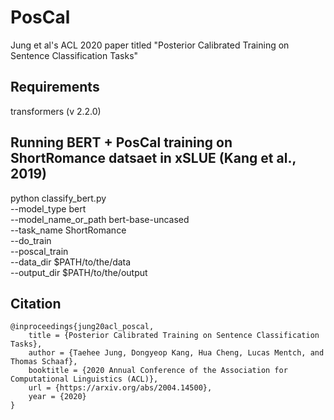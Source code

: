 # PosCal
Jung et al's ACL 2020 paper titled "Posterior Calibrated Training on Sentence Classification Tasks"

## Requirements
transformers (v 2.2.0)

## Running BERT + PosCal training on ShortRomance datsaet in xSLUE (Kang et al., 2019)
python classify_bert.py \
    --model_type bert \
    --model_name_or_path bert-base-uncased \
    --task_name ShortRomance \
    --do_train \
    --poscal_train \
    --data_dir $PATH/to/the/data \
    --output_dir $PATH/to/the/output

## Citation
    @inproceedings{jung20acl_poscal,
        title = {Posterior Calibrated Training on Sentence Classification Tasks},
        author = {Taehee Jung, Dongyeop Kang, Hua Cheng, Lucas Mentch, and Thomas Schaaf},
        booktitle = {2020 Annual Conference of the Association for Computational Linguistics (ACL)},
        url = {https://arxiv.org/abs/2004.14500},
        year = {2020}
    }
